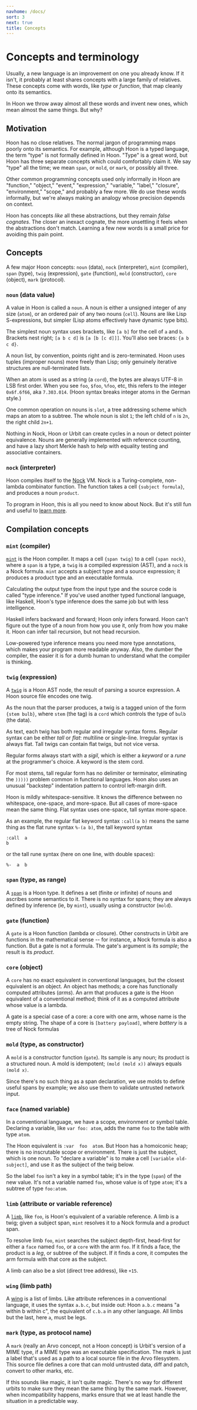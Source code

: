 ```yaml
---
navhome: /docs/
sort: 3
next: true
title: Concepts
---
```


# Concepts and terminology

Usually, a new language is an improvement on one you already
know.  If it isn't, it probably at least shares concepts with a
large family of relatives.  These concepts come with words, like
*type* or *function*, that map cleanly onto its semantics.

In Hoon we throw away almost all these words and invent new
ones, which mean almost the same things.  But why?

## Motivation

Hoon has no close relatives.  The normal jargon of programming
maps poorly onto its semantics.  For example, although Hoon is a
typed language, the term "type" is not formally defined in Hoon.
"Type" is a great word, but Hoon has three separate concepts
which could comfortably claim it.  We say "type" all the time; we
mean `span`, or `mold`, or `mark`, or possibly all three.

Other common programming concepts used only informally in Hoon
are "function," "object," "event," "expression," "variable,"
"label," "closure", "environment," "scope," and probably a few
more.  We do use these words informally, but we're always making 
an analogy whose precision depends on context.

Hoon has concepts *like* all these abstractions, but they remain
*false cognates*.  The closer an inexact cognate, the more
unsettling it feels when the abstractions don't match.  Learning
a few new words is a small price for avoiding this pain point.

## Concepts

A few major Hoon concepts: `noun` (data), `nock` (interpreter),
`mint` (compiler), `span` (type), `twig` (expression), `gate`
(function), `mold` (constructor), `core` (object), `mark`
(protocol).

### `noun` (data value)

A value in Hoon is called a `noun`.  A noun is either a
unsigned integer of any size (`atom`), or an ordered pair of any
two nouns (`cell`).  Nouns are like Lisp S-expressions, but
simpler (Lisp atoms effectively have dynamic type bits).

The simplest noun syntax uses brackets, like `[a b]` for the cell
of `a` and `b`.  Brackets nest right; `[a b c d]` is `[a [b [c
d]]]`.  You'll also see braces: `{a b c d}`. 

A noun list, by convention, points right and is zero-terminated.
Hoon uses tuples (improper nouns) more freely than Lisp; only
genuinely iterative structures are null-terminated lists.

When an atom is used as a string (a `cord`), the bytes are always
UTF-8 in LSB first order.  When you see `foo`, `$foo`, `%foo`,
etc, this refers to the integer `0x6f.6f66`, aka `7.303.014`.
(Hoon syntax breaks integer atoms in the German style.)

One common operation on nouns is `slot`, a tree addressing
scheme which maps an atom to a subtree.  The whole noun is slot
`1`; the left child of `n` is `2n`, the right child `2n+1`. 

Nothing in Nock, Hoon or Urbit can create cycles in a noun or
detect pointer equivalence.  Nouns are generally implemented
with reference counting, and have a lazy short Merkle hash to
help with equality testing and associative containers.

### `nock` (interpreter)

Hoon compiles itself to the [Nock](../../nock) VM.  Nock is a
Turing-complete, non-lambda combinator function.  The function
takes a cell `{subject formula}`, and produces a noun `product`.

To program in Hoon, this is all you need to know about Nock.  But
it's still fun and useful to [learn more](../../nock).

## Compilation concepts

### `mint` (compiler)

[`mint`](mint) is the Hoon compiler.  It maps a cell `{span twig}` to a
cell `{span nock}`, where a `span` is a type, a `twig` is a compiled
expression (AST), and a `nock` is a Nock formula.  `mint` accepts
a subject type and a source expression; it produces a product type
and an executable formula.

Calculating the output type from the input type and the source
code is called "type inference." If you've used another typed
functional language, like Haskell, Hoon's type inference does the
same job but with less intelligence.

Haskell infers backward and forward; Hoon only infers forward.
Hoon can't figure out the type of a noun from how you use it,
only from how you make it.  Hoon can infer tail recursion, but
not head recursion.

Low-powered type inference means you need more type annotations,
which makes your program more readable anyway.  Also, the dumber
the compiler, the easier it is for a dumb human to understand
what the compiler is thinking.

### `twig` (expression)

A [`twig`](twig) is a Hoon AST node, the result of parsing a
source expression.  A Hoon source file encodes one twig.

As the noun that the parser produces, a twig is a tagged union of
the form `{stem bulb}`, where `stem` (the tag) is a `cord` which
controls the type of `bulb` (the data).

As text, each twig has both regular and irregular syntax forms.
Regular syntax can be either *tall* or *flat*: multiline or
single-line.  Irregular syntax is always flat.   Tall twigs can
contain flat twigs, but not vice versa.

Regular forms always start with a *sigil*, which is either a
*keyword* or a *rune* at the programmer's choice.  A keyword is
the stem cord.

For most stems, tall regular form has no delimiter or terminator,
eliminating the `)))))` problem common in functional languages.
Hoon also uses an unusual "backstep" indentation pattern to
control left-margin drift.

Hoon is mildly whitespace-sensitive.  It knows the difference
between no whitespace, one-space, and more-space.  But all cases
of more-space mean the same thing.  Flat syntax uses one-space,
tall syntax more-space.

As an example, the regular flat keyword syntax `:call(a b)` means
the same thing as the flat rune syntax `%-(a b)`, the tall
keyword syntax

```
:call  a
b
```
or the tall rune syntax (here on one line, with double spaces):
```
%-  a  b
```

### `span` (type, as range)

A [`span`](span) is a Hoon type.  It defines a set (finite or
infinite) of nouns and ascribes some semantics to it.  There is
no syntax for spans; they are always defined by inference (ie, by
`mint`), usually using a constructor (`mold`).

### `gate` (function)

A `gate` is a Hoon function (lambda or closure).  Other
constructs in Urbit are functions in the mathematical sense -- for
instance, a Nock formula is also a function.  But a gate is not a
formula.  The gate's argument is its *sample*; the result is its
*product*.

### `core` (object)

A `core` has no exact equivalent in conventional languages, but
the closest equivalent is an object.  An object has methods; a 
core has functionally computed attributes (*arms*).  An arm that
produces a gate is the Hoon equivalent of a conventional method;
think of it as a computed attribute whose value is a lambda.

A gate is a special case of a core: a core with one arm, whose
name is the empty string.  The shape of a core is `[battery
payload]`, where *battery* is a tree of Nock formulas

### `mold` (type, as constructor)

A `mold` is a constructor function (`gate`).  Its sample is any
noun; its product is a structured noun.  A mold is idempotent;
`(mold (mold x))` always equals `(mold x)`.

Since there's no such thing as a span declaration, we use molds
to define useful spans by example; we also use them to validate
untrusted network input.

### `face` (named variable)

In a conventional language, we have a scope, environment or
symbol table.  Declaring a variable, like `var foo: atom`, adds
the name `foo` to the table with type `atom`.

The Hoon equivalent is `:var  foo  atom`.   But Hoon has a
homoiconic heap; there is no inscrutable scope or environment.
There is just the subject, which is one noun.  To "declare a
variable" is to make a cell `[variable old-subject]`, and use it
as the subject of the twig below.

So the label `foo` isn't a key in a symbol table; it's in the
type (`span`) of the new value.  It's not a variable named `foo`,
whose value is of type `atom`; it's a subtree of type `foo:atom`.

### `limb` (attribute or variable reference)

A [`limb`](../twig/limb/limb), like `foo`, is Hoon's equivalent of a variable 
reference.  A limb is a twig; given a subject span, `mint`
resolves it to a Nock formula and a product span.

To resolve limb `foo`, `mint` searches the subject depth-first,
head-first for either a `face` named `foo`, or a `core` with the
arm `foo`.  If it finds a face, the product is a *leg*, or
subtree of the subject.  If it finds a core, it computes the arm
formula with that core as the subject.

A limb can also be a slot (direct tree address), like `+15`.

### `wing` (limb path)

A [wing](../twig/limb/wing) is a list of limbs.  Like attribute references in a
conventional language, it uses the syntax `a.b.c`, but inside
out: Hoon `a.b.c` means "a within b within c", the equivalent of
`c.b.a` in any other language.  All limbs but the last, here `a`,
must be legs.

### `mark` (type, as protocol name)

A `mark` (really an Arvo concept, not a Hoon concept) is Urbit's
version of a MIME type, if a MIME type was an executable
specification.  The mark is just a label that's used as a path to
a local source file in the Arvo filesystem.  This source file
defines a core that can mold untrusted data, diff and patch,
convert to other marks, etc.

If this sounds like magic, it isn't quite magic.  There's no way
for different urbits to make sure they mean the same thing by the
same mark.  However, when incompatibility happens, marks ensure
that we at least handle the situation in a predictable way.
